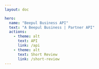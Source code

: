 ```yaml
---
layout: doc

hero:
  name: "Beepul Business API"
  text: "A Beepul Business | Partner API"
  actions:
    - theme: alt
      text: API
      link: /api
    - theme: alt
      text: Short Review
      link: /short-review
---
```


